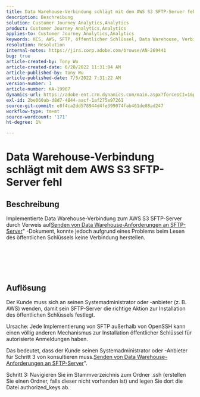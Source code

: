 ```yaml
---
title: Data Warehouse-Verbindung schlägt mit dem AWS S3 SFTP-Server fehl
description: Beschreibung
solution: Customer Journey Analytics,Analytics
product: Customer Journey Analytics,Analytics
applies-to: Customer Journey Analytics,Analytics
keywords: KCS, AWS, SFTP, öffentlicher Schlüssel, Data Warehouse, Verbindung, S3
resolution: Resolution
internal-notes: https://jira.corp.adobe.com/browse/AN-269441
bug: true
article-created-by: Tony Wu
article-created-date: 6/20/2022 11:31:04 AM
article-published-by: Tony Wu
article-published-date: 7/5/2022 7:31:22 AM
version-number: 1
article-number: KA-19907
dynamics-url: https://adobe-ent.crm.dynamics.com/main.aspx?forceUCI=1&pagetype=entityrecord&etn=knowledgearticle&id=65e0ca73-8cf0-ec11-bb3d-6045bd0158f8
exl-id: 2be060ab-d8d7-4844-aacf-1af275e97261
source-git-commit: e8f4ca2dd578944d4fe399074fab461de88ad247
workflow-type: tm+mt
source-wordcount: '171'
ht-degree: 1%

---
```


# Data Warehouse-Verbindung schlägt mit dem AWS S3 SFTP-Server fehl

## Beschreibung

Implementierte Data Warehouse-Verbindung zum AWS S3 SFTP-Server durch Verweis auf[Senden von Data Warehouse-Anforderungen an SFTP-Server](https://experienceleague.adobe.com/docs/analytics/export/ftp-and-sftp/secure-file-transfer-protocol/ftp-sftp-dw.html?lang=en)&quot; -Dokument, konnte jedoch aufgrund eines Problems beim Lesen des öffentlichen Schlüssels keine Verbindung herstellen.<br><br> <br><br><br>
&#x200B; &#x200B; &#x200B;


## Auflösung


Der Kunde muss sich an seinen Systemadministrator oder -anbieter (z. B. AWS) wenden, damit sein SFTP-Server die richtige Aktion zur Installation des öffentlichen Schlüssels festlegt.

Ursache: Jede Implementierung von SFTP außerhalb von OpenSSH kann einen völlig anderen Mechanismus zur Installation öffentlicher Schlüssel für autorisierte Anmeldungen haben.

Das bedeutet, dass der Kunde seinen Systemadministrator oder -Anbieter für Schritt 3 von konsultieren muss.[Senden von Data Warehouse-Anforderungen an SFTP-Server](https://experienceleague.adobe.com/docs/analytics/export/ftp-and-sftp/secure-file-transfer-protocol/ftp-sftp-dw.html?lang=en)&quot;.

Schritt 3: Navigieren Sie im Stammverzeichnis zum Ordner .ssh (erstellen Sie einen Ordner, falls dieser nicht vorhanden ist) und legen Sie dort die Datei authorized_keys ab.
